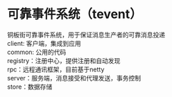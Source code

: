 # 可靠事件系统（tevent）

铜板街可靠事件系统，用于保证消息生产者的可靠消息投递       
client: 客户端，集成到应用  
common: 公用的代码  
registry：注册中心，提供注册和自动发现  
rpc：远程通讯框架，目前基于netty    
server：服务端，消息接受和代理发送，事务控制  
store：数据存储  
